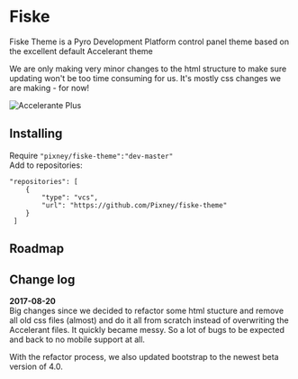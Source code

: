 # Fiske
Fiske Theme is a Pyro Development Platform control panel theme based on the excellent default Accelerant theme

We are only making very minor changes to the html structure to make sure updating won't be too time consuming for us. It's mostly css changes we are making - for now!

![Accelerante Plus](https://cdn.pbrd.co/images/GG7PL8f.png)

## Installing
Require `"pixney/fiske-theme":"dev-master"`  
Add to repositories:
```
"repositories": [
    {
        "type": "vcs",
        "url": "https://github.com/Pixney/fiske-theme"
    }
 ]
```

## Roadmap


## Change log
**2017-08-20**  
Big changes since we decided to refactor some html stucture and remove all old css files (almost) and do it all
from scratch instead of overwriting the Accelerant files. It quickly became messy. So a lot of bugs to be expected and
back to no mobile support at all.

With the refactor process, we also updated bootstrap to the newest beta version of 4.0.